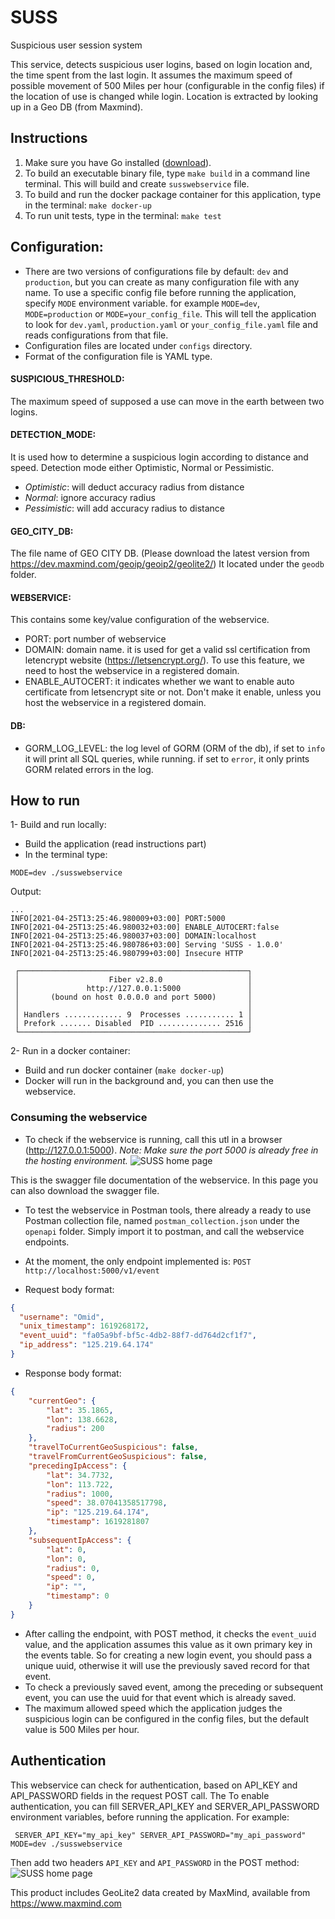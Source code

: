 # SUSS
Suspicious user session system

This service, detects suspicious user logins, based on login location and, the time spent from the last login.
It assumes the maximum speed of possible movement of 500 Miles per hour (configurable in the config files) if the location of use is changed while login.
Location is extracted by looking up in a Geo DB (from Maxmind).

## Instructions

1. Make sure you have Go installed ([download](https://golang.org/dl/)).
2. To build an executable binary file, type `make build` in a command line terminal. This will build and create `susswebservice` file.
3. To build and run the docker package container for this application, type in the terminal: ``make docker-up``
4. To run unit tests, type in the terminal: ``make test``

## Configuration:
- There are two versions of configurations file by default: `dev` and `production`, but you can create as many configuration file with any name. To use a specific config file before running the application, specify `MODE` environment variable. for example `MODE=dev`, `MODE=production` or `MODE=your_config_file`. This will tell the application to look for `dev.yaml`, `production.yaml` or `your_config_file.yaml` file and reads configurations from that file.
- Configuration files are located under ``configs`` directory.
- Format of the configuration file is YAML type.

#### SUSPICIOUS_THRESHOLD:

The maximum speed of supposed a use can move in the earth between two logins. 

#### DETECTION_MODE:

It is used how to determine a suspicious login according to distance and speed.
Detection mode either Optimistic, Normal or Pessimistic.

- _Optimistic_:   will deduct accuracy radius from distance
- _Normal_:       ignore accuracy radius
- _Pessimistic_:  will add accuracy radius to distance

#### GEO_CITY_DB:
The file name of GEO CITY DB. (Please download the latest version from https://dev.maxmind.com/geoip/geoip2/geolite2/)
It located under the ``geodb`` folder.

#### WEBSERVICE:

This contains some key/value configuration of the webservice.
- PORT: port number of webservice
- DOMAIN: domain name. it is used for get a valid ssl certification from letencrypt website (https://letsencrypt.org/). To use this feature, we need to host the webservice in a registered domain.
- ENABLE_AUTOCERT: it indicates whether we want to enable auto certificate from letsencrypt site or not. Don't make it enable, unless you host the webservice in a registered domain.

#### DB:
- GORM_LOG_LEVEL: the log level of GORM (ORM of the db), if set to `info` it will print all SQL queries, while running. if set to `error`, it only prints GORM related errors in the log.

## How to run
1- Build and run locally:
- Build the application (read instructions part)
- In the terminal type:
```
MODE=dev ./susswebservice
```

Output:
```
...
INFO[2021-04-25T13:25:46.980009+03:00] PORT:5000                                    
INFO[2021-04-25T13:25:46.980032+03:00] ENABLE_AUTOCERT:false                        
INFO[2021-04-25T13:25:46.980037+03:00] DOMAIN:localhost                             
INFO[2021-04-25T13:25:46.980786+03:00] Serving 'SUSS - 1.0.0'                       
INFO[2021-04-25T13:25:46.980799+03:00] Insecure HTTP                                

 ┌───────────────────────────────────────────────────┐ 
 │                    Fiber v2.8.0                   │ 
 │               http://127.0.0.1:5000               │ 
 │       (bound on host 0.0.0.0 and port 5000)       │ 
 │                                                   │ 
 │ Handlers ............. 9  Processes ........... 1 │ 
 │ Prefork ....... Disabled  PID .............. 2516 │ 
 └───────────────────────────────────────────────────┘ 
```

2- Run in a docker container:

- Build and run docker container (`make docker-up`)
- Docker will run in the background and, you can then use the webservice.

### Consuming the webservice

- To check if the webservice is running, call this utl in a browser (http://127.0.0.1:5000).
_Note: Make sure the port 5000 is already free in the hosting environment._
  ![SUSS home page](https://raw.githubusercontent.com/hojabri/suss/main/static/suus_first_page.png)  
  
This is the swagger file documentation of the webservice.
In this page you can also download the swagger file.

- To test the webservice in Postman tools, there already a ready to use Postman collection file, named `postman_collection.json` under the `openapi` folder. Simply import it to postman, and call the webservice endpoints.

- At the moment, the only endpoint implemented is:
```POST http://localhost:5000/v1/event```
  
- Request body format:
```json
{
  "username": "Omid",
  "unix_timestamp": 1619268172,
  "event_uuid": "fa05a9bf-bf5c-4db2-88f7-dd764d2cf1f7",
  "ip_address": "125.219.64.174"
}
```

- Response body format:
```json
{
    "currentGeo": {
        "lat": 35.1865,
        "lon": 138.6628,
        "radius": 200
    },
    "travelToCurrentGeoSuspicious": false,
    "travelFromCurrentGeoSuspicious": false,
    "precedingIpAccess": {
        "lat": 34.7732,
        "lon": 113.722,
        "radius": 1000,
        "speed": 38.07041358517798,
        "ip": "125.219.64.174",
        "timestamp": 1619281807
    },
    "subsequentIpAccess": {
        "lat": 0,
        "lon": 0,
        "radius": 0,
        "speed": 0,
        "ip": "",
        "timestamp": 0
    }
}
```

- After calling the endpoint, with POST method, it checks the ``event_uuid`` value, and the application assumes this value as it own primary key in the events table. So for creating a new login event, you should pass a unique uuid, otherwise it will use the previously saved record for that event.
- To check a previously saved event, among the preceding or subsequent event, you can use the uuid for that event which is already saved.
- The maximum allowed speed which the application judges the suspicious login can be configured in the config files, but the default value is 500 Miles per hour.

## Authentication

This webservice can check for authentication, based on API_KEY and API_PASSWORD fields in the request POST call. The
To enable authentication, you can fill SERVER_API_KEY and SERVER_API_PASSWORD environment variables, before running the application.
For example:

```
 SERVER_API_KEY="my_api_key" SERVER_API_PASSWORD="my_api_password"  MODE=dev ./susswebservice
```

Then add two headers `API_KEY` and `API_PASSWORD` in the POST method:
![SUSS home page](https://raw.githubusercontent.com/hojabri/suss/main/static/suss_authentication.png)



This product includes GeoLite2 data created by MaxMind, available from
https://www.maxmind.com